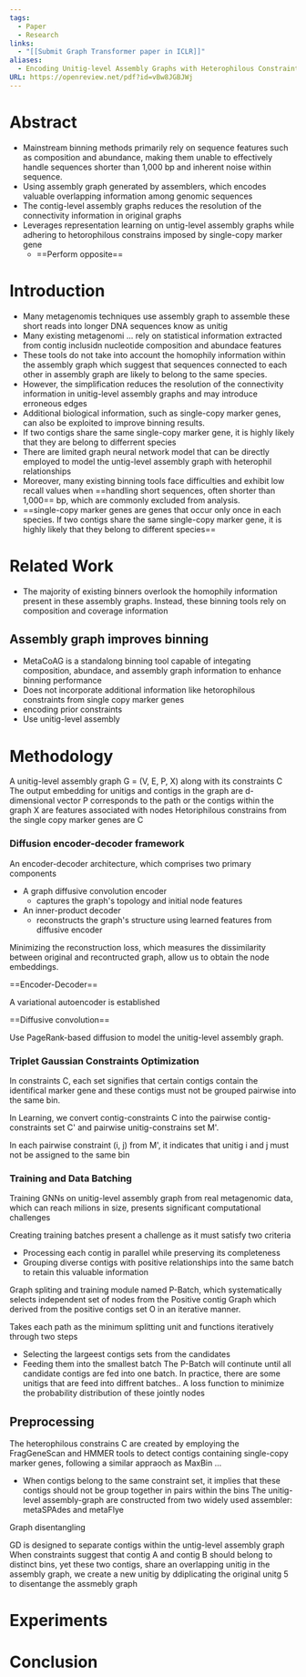 ```yaml
---
tags:
  - Paper
  - Research
links:
  - "[[Submit Graph Transformer paper in ICLR]]"
aliases:
  - Encoding Unitig-level Assembly Graphs with Heterophilous Constraints for Metagenomic Contigs Binning
URL: https://openreview.net/pdf?id=vBw8JGBJWj
---
```

# Abstract

- Mainstream binning methods primarily rely on sequence features such as composition and abundance, making them unable to effectively handle sequences shorter than 1,000 bp and inherent noise within sequence.
- Using assembly graph generated by assemblers, which encodes valuable overlapping information among genomic sequences
- The contig-level assembly graphs reduces the resolution of the connectivity information in original graphs
- Leverages representation learning on untig-level assembly graphs while adhering to hetorophilous constrains imposed by single-copy marker gene
	- ==Perform opposite== 

# Introduction

- Many metagenomis techniques use assembly graph to assemble these short reads into longer DNA sequences know as unitig
- Many existing metagenomi ... rely on statistical information extracted from contig inclusidn nucleotide composition and abundace features
- These tools do not take into account the homophily information within the assembly graph which suggest that sequences connected to each other in assembly graph are likely to belong to the same species.
- However, the simplification reduces the resolution of the connectivity information in unitig-level assembly graphs and may introduce erroneous edges
- Additional biological information, such as single-copy marker genes, can also be exploited to improve binning results.
- If two contigs share the same single-copy marker gene, it is highly likely that they are belong to differrent species
- There are limited graph neural network model that can be directly employed to model the untig-level assembly graph with heterophil relationships
- Moreover, many existing binning tools face difficulties and exhibit low recall values when ==handling short sequences, often shorter than 1,000== bp, which are commonly excluded from analysis.
- ==single-copy marker genes are genes that occur only once in each species. If two contigs share the same single-copy marker gene, it is highly likely that they belong to different species==

# Related Work

- The majority of existing binners overlook the homophily information present in these assembly graphs. Instead, these binning tools rely on composition and coverage information

## Assembly graph improves binning

- MetaCoAG is a standalong binning tool capable of integating composition, abundace, and assembly graph information to enhance binning performance
- Does not incorporate additional information like hetorophilous constraints from single copy marker genes
- encoding prior constraints
- Use unitig-level assembly

# Methodology

A unitig-level assembly graph G = (V, E, P, X) along with its constraints C
The output embedding for unitigs and contigs in the graph are d-dimensional vector
P corresponds to the path or the contigs within the graph
X are features associated with nodes
Hetoriphilous constrains from the single copy marker genes are C

### Diffusion encoder-decoder framework

An encoder-decoder architecture, which comprises two primary components

- A graph diffusive convolution encoder
	- captures the graph's topology and initial node features
- An inner-product decoder
	- reconstructs the graph's structure using learned features from diffusive encoder

Minimizing the reconstruction loss, which measures the dissimilarity between original and recontructed graph, allow us to obtain the node embeddings.

==Encoder-Decoder==

A variational autoencoder is established

==Diffusive convolution==

Use PageRank-based diffusion to model the unitig-level assembly graph.

### Triplet Gaussian Constraints Optimization

In constraints C, each set signifies that certain contigs contain the identifical marker gene and these contigs must not be grouped pairwise into the same bin.

In Learning, we convert contig-constraints C into the pairwise contig-constraints set C' and pairwise unitig-constrains set M'.

In each pairwise constraint (i, j) from M', it indicates that unitig i and j must not be assigned to the same bin

### Training and Data Batching

Training GNNs on unitig-level assembly graph from real metagenomic data, which can reach milions in size, presents significant computational challenges

Creating training batches present a challenge as it must satisfy two criteria

- Processing each contig in parallel while preserving its completeness
- Grouping diverse contigs with positive relationships into the same batch to retain this valuable information

Graph spliting and training module named P-Batch, which systematically selects independent set of nodes from the Positive contig Graph which derived from the positive contigs set O in an iterative manner.

Takes each path as the minimum splitting unit and functions iteratively through two steps
- Selecting the largeest contigs sets from the candidates
- Feeding them into the smallest batch
The P-Batch will continute until all candidate contigs are fed into one batch. In practice, there are some unitigs that are feed into diffrent batches.. A loss function to minimize the probability distribution of these jointly nodes

## Preprocessing

The heterophilous constrains C are created by employing the FragGeneScan and HMMER tools to detect contigs containing single-copy marker genes, following a similar appraoch as MaxBin ...
- When contigs belong to the same constraint set, it implies that these contigs should not be group together in pairs within the bins
The unitig-level assembly-graph are constructed from two widely used assembler: metaSPAdes and metaFlye

Graph disentangling

GD is designed to separate contigs within the untig-level assembly  graph
When constraints suggest that contig A and contig B should belong to distinct bins, yet these two contigs, share an overlapping unitig in the assembly graph, we create a new unitig by ddiplicating the original unitg 5 to disentange the assmebly graph

# Experiments

# Conclusion